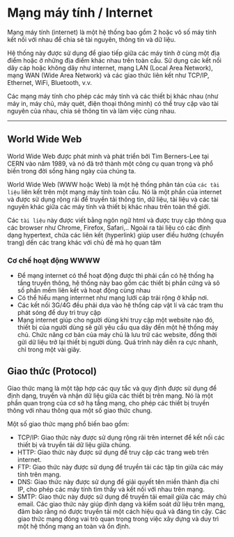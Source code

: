 # Mạng máy tính / Internet

Mạng máy tính (internet) là một hệ thống bao gồm 2 hoặc vô số máy tính kết nối với nhau để chia sẻ tài nguyên, thông tin và dữ liệu.

Hệ thống này được sử dụng để giao tiếp giữa các máy tính ở cùng một địa điểm hoặc ở những địa điểm khác nhau trên toàn cầu. Sử dụng các kết nối dây cáp hoặc không dây như internet, mạng LAN (Local Area Network), mạng WAN (Wide Area Network) và các giao thức liên kết như TCP/IP, Ethernet, WiFi, Bluetooth, v.v.

Các mạng máy tính cho phép các máy tính và các thiết bị khác nhau (như máy in, máy chủ, máy quét, điện thoại thông minh) có thể truy cập vào tài nguyên của nhau, chia sẻ thông tin và làm việc cùng nhau.

---

## World Wide Web

World Wide Web được phát minh và phát triển bởi Tim Berners-Lee tại CERN vào năm 1989, và nó đã trở thành một công cụ quan trọng và phổ biến trong đời sống hàng ngày của chúng ta.

World Wide Web (WWW hoặc Web) là một hệ thống phân tán của `các tài liệu` liên kết trên một mạng máy tính toàn cầu. Nó là một phần của internet và được sử dụng rộng rãi để truyền tải thông tin, dữ liệu, tài liệu và các tài nguyên khác giữa các máy tính và thiết bị khác nhau trên toàn thế giới.

Các `tài liệu` này được viết bằng ngôn ngữ html và được truy cập thông qua các browser như Chrome, Firefox, Safari,.. Ngoài ra tài liệu có các định dạng hypertext, chứa các liên kết (hyperlink) giúp user điều hướng (chuyển trang) dến các trang khác với chủ đề mà họ quan tâm

### Cơ chế hoạt động WWWW

- Để mạng internet có thể hoạt động được thì phải cần có hệ thống hạ tầng truyền thông, hệ thống này bao gồm các thiết bị phần cứng và sô số phần mềm liên kết và hoạt động cùng nhau
- Có thể hiểu mạng interrnet như mạng lưới cáp trải rộng ở khắp nơi.
- Các kết nối 3G/4G đều phải dựa vào hệ thống cáp vật lí và các trạm thu phát sóng để duy trì truy cập
- Mạng internet giúp cho người dùng khi truy cập một website nào đó, thiết bị của người dùng sẽ gửi yêu cầu qua dây đến một hệ thống máy chủ. Chức năng cơ bản của máy chủ là lưu trữ các website, đồng thời gửi dữ liệu trở lại thiết bị người dùng. Quá trình này diễn ra cực nhanh, chỉ trong một vài giây.

## Giao thức (Protocol)

Giao thức mạng là một tập hợp các quy tắc và quy định được sử dụng để định dạng, truyền và nhận dữ liệu giữa các thiết bị trên mạng. Nó là một phần quan trọng của cơ sở hạ tầng mạng, cho phép các thiết bị truyền thông với nhau thông qua một số giao thức chung.

Một số giao thức mạng phổ biến bao gồm:

- TCP/IP: Giao thức này được sử dụng rộng rãi trên internet để kết nối các thiết bị và truyền tải dữ liệu giữa chúng.
- HTTP: Giao thức này được sử dụng để truy cập các trang web trên internet.
- FTP: Giao thức này được sử dụng để truyền tải các tập tin giữa các máy tính trên mạng.
- DNS: Giao thức này được sử dụng để giải quyết tên miền thành địa chỉ IP, cho phép các máy tính tìm thấy và kết nối với nhau trên mạng.
- SMTP: Giao thức này được sử dụng để truyền tải email giữa các máy chủ email.
  Các giao thức này giúp định dạng và kiểm soát dữ liệu trên mạng, đảm bảo rằng nó được truyền tải một cách hiệu quả và đáng tin cậy. Các giao thức mạng đóng vai trò quan trọng trong việc xây dựng và duy trì một hệ thống mạng an toàn và ổn định.
